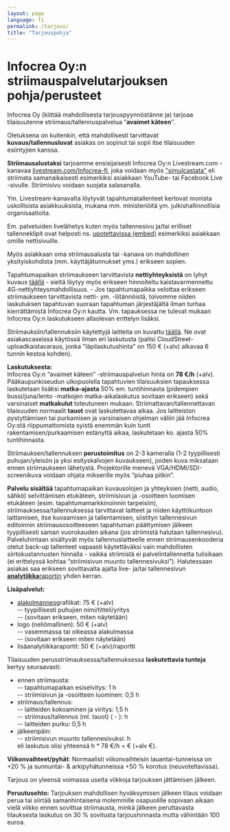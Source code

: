 ```yaml
---
layout: page
language: fi
permalink: /tarjous/
title: "Tarjouspohja"
---
```



Infocrea Oy:n striimauspalvelutarjouksen pohja/perusteet
========================================================

Infocrea Oy (kiittää mahdollisesta tarjouspyynnöstänne ja) tarjoaa tilaisuutenne striimaus/tallennuspalvelua “**avaimet käteen**”. 

Oletuksena on kuitenkin, että mahdollisesti tarvittavat **kuvaus/tallennusluvat** asiakas on sopinut tai sopii itse tilaisuuden esiintyjien kanssa.

**Striimausalustaksi** tarjoamme ensisijaisesti Infocrea Oy:n Livestream.com -kanavaa [livestream.com/Infocrea-fi](http://livestream.com/Infocrea-fi), joka voidaan myös ["simulcastata"](https://livestream.com/blog/stream-live-multiple-destinations-simulcast) eli striimata samanaikaisesti esimerkiksi asiakkaan YouTube- tai Facebook Live -sivulle. Striimisivu voidaan suojata salasanalla.

Ym. Livestream-kanavalta löytyvät tapahtumatallenteet kertovat monista uskollisista asiakkuuksista, mukana mm. ministeriöitä ym. julkishallinnollisia organisaatioita. 

Em. palveluiden livelähetys kuten myös tallennesivu ja/tai erilliset tallenneklipit ovat helposti ns. [upotettavissa (embed)](https://help.livestream.com/hc/en-us/articles/219100767-How-Do-I-Embed-My-Event-) esimerkiksi asiakkaan omille nettisivuille.

Myös asiakkaan oma striimausalusta tai -kanava on mahdollinen yksityiskohdista (mm. käyttäjätunnukset yms.) erikseen sopien.

Tapahtumapaikan striimaukseen tarvittavista **nettiyhteyksistä** on lyhyt kuvaus [täällä](http://infocrea.fi/nettiyhteys/) - sieltä löytyy myös erikseen hinnoiteltu kaistavarmennettu 4G-nettiyhteysmahdollisuus. - Jos tapahtumapaikka velottaa erikseen striimaukseen tarvittavista netti- ym. -liitännöistä, toivomme niiden laskutuksen tapahtuvan suoraan tapahtuman järjestäjältä ilman turhaa kierrättämistä Infocrea Oy:n kautta. Vm. tapauksessa ne tulevat mukaan Infocrea Oy:n laskutukseen allaolevan erittelyn lisäksi. 

Striimauksiin/tallennuksiin käytettyjä laitteita on kuvattu [täällä](http://www.infocrea.fi/blogi/2018/03/onnistuneen-striimin-resepti/). Ne ovat asiakascaseissa käytössä ilman eri laskutusta (paitsi CloudStreet-uploadkaistavaraus, jonka "läpilaskutushinta" on 150 € (+alv) alkavaa 6 tunnin kestoa kohden).

**Laskutuksesta:**<br>
Infocrea Oy:n “avaimet käteen” -striimauspalvelun hinta on **78 €/h** (+alv). Pääkaupunkiseudun ulkopuolella tapahtuvien tilaisuuksien tapauksessa laskutetaan lisäksi **matka-ajasta** 50% em. tuntihinnasta (pidempien bussi/juna/lento -matkojen matka-aikalaskutus sovitaan erikseen) sekä varsinaiset **matkakulut** toteutuneen mukaan. Striimattavan/tallennettavan tilaisuuden normaalit **tauot** ovat laskutettavaa aikaa. Jos laitteiston pystyttämisen tai purkamisen ja varsinaisen ohjelman väliin jää Infocrea Oy:stä riippumattomista syistä enemmän kuin tunti rakentamisen/purkaamisen estänyttä aikaa, laskutetaan ko. ajasta 50% tuntihinnasta.

Striimauksen/tallennuksen **perustoimitus** on 2-3 kameralla (1-2 tyypillisesti puhujan/yleisön ja yksi esityskalvojen kuvaukseen), joiden kuva miksataan ennen striimaukseen lähetystä. Projektorille menevä VGA/HDMI/SDI-screenikuva voidaan ohjata mikserille myös “piuhaa pitkin”.

**Palvelu sisältää** tapahtumapaikan kuvausolojen ja yhteyksien (netti, audio, sähkö) selvittämisen etukäteen, striimisivun ja -osoitteen luomisen etukäteen (esim. tapahtumamarkkinoinnin tarpeisiin), striimauksessa/tallennuksessa tarvittavat laitteet ja niiden käyttökuntoon laittamisen, itse kuvaamisen ja tallentamisen, siistityn tallennesivun editoinnin striimausosoitteeseen tapahtuman päättymisen jälkeen tyypillisesti saman vuorokauden aikana (jos striimistä halutaan tallennesivu). Palveluhintaan sisältyvät myös tallennuslaitteelle ennen striimausenkooderia otetut back-up tallenteet vapaasti käytettäväksi vain mahdollisten siirtokustannusten hinnalla - vaikka striimistä ei palvelintallennetta tulisikaan (ei erittelyssä kohtaa “striimisivun muunto tallennesivuksi”). Halutessaan asiakas saa erikseen sovittavalta ajalta live- ja/tai tallennesivun [**analytiikka**raportin](https://help.livestream.com/hc/en-us/articles/224426428-Overview-What-Type-of-Data-Does-Livestream-Analytics-Provide-) yhden kerran.

**Lisäpalvelut:** 
- [alakolmannes](https://en.wikipedia.org/wiki/Lower_third)grafiikat: 75 € (+alv)<br>
-- tyypillisesti puhujien nimi/titteli/yritys<br>
-- (sovitaan erikseen, miten näytetään)<br>
- logo (neliömallinen): 50 € (+alv)<br>
-- vasemmassa tai oikeassa alakulmassa<br>
-- (sovitaan erikseen miten näytetään)<br>
- lisäanalytiikkaraportit: 50 € (+alv)/raportti

Tilaisuuden perusstriimauksessa/tallennuksessa **laskutettavia tunteja** kertyy seuraavasti:<br>
- ennen striimausta:<br>
-- tapahtumapaikan esiselvitys: 1 h<br>
-- striimisivun ja -osoitteen luominen: 0,5 h<br>
- striimaus/tallennus:<br>
-- laitteiden kokoaminen ja viritys: 1,5 h<br>
-- striimaus/tallennus (ml. tauot) ( - ):  h<br>
-- laitteiden purku: 0,5 h<br>
- jälkeenpäin:<br>
-- striimisivun muunto tallennesivuksi:  h<br>
eli laskutus olisi yhteensä  h * 78 €/h =  € (+alv  €).

**Viikonvaihteet/pyhät**: Normaalisti viikonvaihteisin lauantai-tunneissa on +20 % ja sunnuntai- & arkipyhätunneissa +50 % korotus (neuvoteltavissa).

Tarjous on yleensä voimassa useita viikkoja tarjouksen jättämisen jälkeen. 

**Peruutusehto:** Tarjouksen mahdollisen hyväksymisen jälkeen tilaus voidaan perua tai siirtää samanhintaisena molemmille osapuolille sopivaan aikaan vielä viikko ennen sovittua striimausta, minkä jälkeen peruttavasta tilauksesta laskutus on 30 % sovitusta tarjoushinnasta mutta vähintään 100 euroa. 